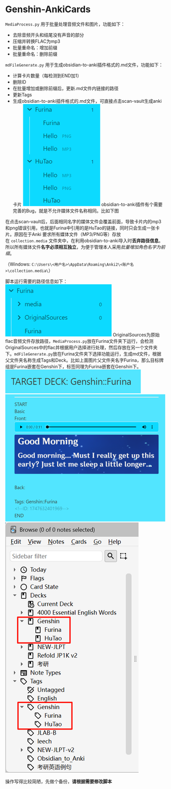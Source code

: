# Genshin-AnkiCards


`MediaProcess.py` 用于批量处理音频文件和图片，功能如下：
-  去除音频开头和结尾没有声音的部分
- 压缩并转换FLAC为mp3
- 批量重命名：增加前缀
- 批量重命名：删除前缀

`mdFileGenerate.py` 用于生成obsidian-to-anki插件格式的.md文件，功能如下：
- 计算卡片数量（每检测到END加1）
- 删除ID
- 在批量增加或删除前缀后，更新.md文件内链接的路径
- 更新Tags
- 生成obsidian-to-anki插件格式的.md文件，可直接点击scan-vault生成anki卡片
![|168](attachments/Pasted%20image%2020250518154732.png)
obsidian-to-anki插件有个需要完善的Bug，就是不允许媒体文件名称相同。比如下图

在点击scan-vault后，后面相同名字的媒体文件会覆盖前面，导致卡片内的mp3和png错误引用，也就是Furina中引用的是HuTao的链接，同时只会生成一张卡片。原因在于Anki 要求所有媒体文件（MP3/PNG等）存放在 `collection.media` 文件夹中，在利用obsidian-to-anki导入时**丢弃路径信息**。所以所有媒体文件**名字必须相互独立**，为便于管理本人采用*批量增加角色名字为前缀*。

（Windows: `C:\Users\<用户名>\AppData\Roaming\Anki2\<账户名>\collection.media\`）

脚本运行需要的路径信息如下：
![|260](attachments/Pasted%20image%2020250519172900.png)
OriginalSources为原始flac音频文件存放路径，`MediaProcess.py`放在Furina文件夹下运行，会检测OriginalSources中的flac并根据用户选择进行处理，然后存放在另一个文件夹下。`mdFileGenerate.py`放在Furina文件夹下选择功能运行，生成md文件，根据父文件夹名称生成Tags和Deck。比如上面图片父文件夹名字Furina，那么目标牌组是Furina嵌套在Genshin下，标签同理为Furina嵌套在Genshin下。
![|352](attachments/Pasted%20image%2020250519173908.png)
![|400](attachments/Pasted%20image%2020250519173843.png)
![|245](attachments/Pasted%20image%2020250519174350.png)



操作写得比较简陋，先做个备份，**请根据需要修改脚本** 

































